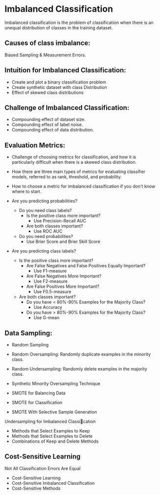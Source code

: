 # Imbalanced Classification
Imbalanced classification is the problem of classification when there is an unequal distribution of classes in the training dataset.
## Causes of class imbalance:
Biased Sampling & Measurement Errors.
## Intuition for Imbalanced Classification:
* Create and plot a binary classification problem
* Create synthetic dataset with class Distribution
* Effect of skewed class distributions
## Challenge of Imbalanced Classification:
* Compounding effect of dataset size.
* Compounding effect of label noise.
* Compounding effect of data distribution.
## Evaluation Metrics:
* Challenge of choosing metrics for classification, and how it is particularly difficult when there is a skewed class distribution.
* How there are three main types of metrics for evaluating classifier models, referred to as rank, threshold, and probability.
* How to choose a metric for imbalanced classification if you don't know where to start.

* Are you predicting probabilities?
  * Do you need class labels?
    * Is the positive class more important?
      * Use Precision-Recall AUC
    * Are both classes important?
      * Use ROC AUC
  * Do you need probabilities?
    * Use Brier Score and Brier Skill Score
* Are you predicting class labels?
  * Is the positive class more important?
    * Are False Negatives and False Positives Equally Important?
      * Use F1-measure
    * Are False Negatives More Important?
      * Use F2-measure
    * Are False Positives More Important?
      * Use F0.5-measure
  * Are both classes important?
    * Do you have < 80%-90% Examples for the Majority Class?
      * Use Accuracy
    * Do you have > 80%-90% Examples for the Majority Class?
      * Use G-mean
## Data Sampling:

* Random Sampling
* Random Oversampling: Randomly duplicate examples in the minority class.
* Random Undersampling: Randomly delete examples in the majority class.


* Synthetic Minority Oversampling Technique
* SMOTE for Balancing Data
* SMOTE for Classification
* SMOTE With Selective Sample Generation

Undersampling for Imbalanced Classication
*  Methods that Select Examples to Keep
* Methods that Select Examples to Delete
* Combinations of Keep and Delete Methods

## Cost-Sensitive Learning

Not All Classification Errors Are Equal
* Cost-Sensitive Learning
* Cost-Sensitive Imbalanced Classification
* Cost-Sensitive Methods
